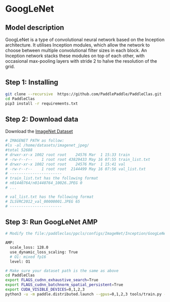 # GoogLeNet

## Model description
GoogLeNet is a type of convolutional neural network based on the Inception architecture. It utilises Inception modules, which allow the network to choose between multiple convolutional filter sizes in each block. An Inception network stacks these modules on top of each other, with occasional max-pooling layers with stride 2 to halve the resolution of the grid.

## Step 1: Installing

```bash
git clone --recursive  https://github.com/PaddlePaddle/PaddleClas.git
cd PaddleClas
pip3 install -r requirements.txt
```

## Step 2: Download data

Download the [ImageNet Dataset](https://www.image-net.org/download.php) 

```bash
# IMAGENET PATH as follow:
#ls -al /home/datasets/imagenet_jpeg/
#total 52688
# drwxr-xr-x 1002 root root    24576 Mar  1 15:33 train
# -rw-r--r--    1 root root 43829433 May 16 07:55 train_list.txt
# drwxr-xr-x 1002 root root    24576 Mar  1 15:41 val
# -rw-r--r--    1 root root  2144499 May 16 07:56 val_list.txt
# -----------------------
# train_list.txt has the following format
# n01440764/n01440764_10026.JPEG 0
# ...

# val_list.txt has the following format
# ILSVRC2012_val_00000001.JPEG 65
# -----------------------
```

## Step 3: Run GoogLeNet AMP

```bash
# Modify the file:/paddleclas/ppcls/configs/ImageNet/Inception/GoogLeNet.yaml to add the option of AMP

AMP:
  scale_loss: 128.0
  use_dynamic_loss_scaling: True
  # O1: mixed fp16
  level: O1
```

```bash
# Make sure your dataset path is the same as above
cd PaddleClas
export FLAGS_cudnn_exhaustive_search=True
export FLAGS_cudnn_batchnorm_spatial_persistent=True
export CUDA_VISIBLE_DEVICES=0,1,2,3
python3 -u -m paddle.distributed.launch --gpus=0,1,2,3 tools/train.py -c ppcls/configs/ImageNet/Inception/GoogLeNet.yaml
```
